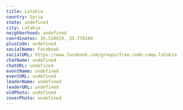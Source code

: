 ```yaml
---
title: Latakia
country: Syria
state: undefined
city: Latakia
neighborhood: undefined
coordinates: 35.520019, 35.778104
plusCode: undefined
socialName: Facebook
socialURL: https://www.facebook.com/groups/free.code.camp.latakia
chatName: undefined
chatURL: undefined
eventName: undefined
eventURL: undefined
leaderName: undefined
leaderURL: undefined
oldPhoto: undefined
coverPhoto: undefined
---
```

